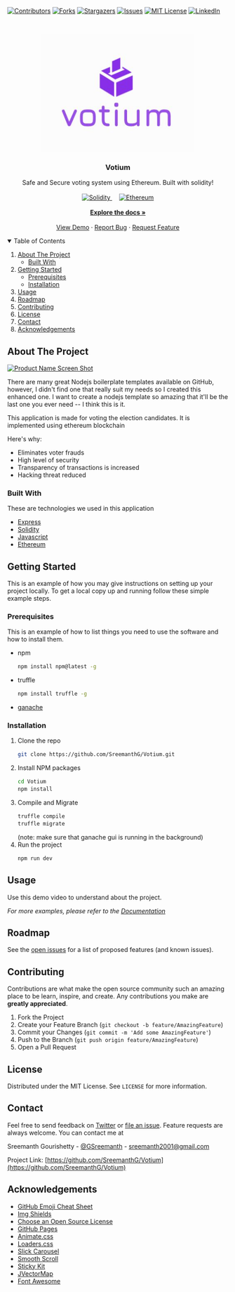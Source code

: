 
[![Contributors][contributors-shield]][contributors-url]
[![Forks][forks-shield]][forks-url]
[![Stargazers][stars-shield]][stars-url]
[![Issues][issues-shield]][issues-url]
[![MIT License][license-shield]][license-url]
[![LinkedIn][linkedin-shield]][linkedin-url]

<!-- PROJECT LOGO -->
<br />
<p align="center">
  <a href="/">
    <img alt="Votium" title="Votium" src="logo.JPG" width="350">
  </a>

  <h3 align="center">Votium</h3>

  <p align="center">
    Safe and Secure voting system using Ethereum. Built with solidity!
    <br />
      <br />
    <a href="https://docs.soliditylang.org/en/v0.8.3/" >
      <img alt="Solidity" title="Solidity" src="https://miro.medium.com/max/596/0*JJsN4KUuwBRwI0yv.png" height="50px">
    </a>
    &nbsp;&nbsp;&nbsp;
    <a href="https://ethereum.org/en/">
      <img alt="Ethereum" title="Ethereum" src="https://ethereum.org/static/a110735dade3f354a46fc2446cd52476/1d713/eth-home-icon.png" height="50px">
    </a>
    <br />
      <br />
    <a href="https://github.com/sreemanthg/Votium"><strong>Explore the docs »</strong></a>
    <br />
    <br />
    <a href="https://github.com/SreemanthG/Votium">View Demo</a>
    ·
    <a href="https://github.com/SreemanthG/Votium/issues">Report Bug</a>
    ·
    <a href="https://github.com/SreemanthG/Votium/issues">Request Feature</a>
  </p>
</p>



<!-- TABLE OF CONTENTS -->
<details open="open">
  <summary>Table of Contents</summary>
  <ol>
    <li>
      <a href="#about-the-project">About The Project</a>
      <ul>
        <li><a href="#built-with">Built With</a></li>
      </ul>
    </li>
    <li>
      <a href="#getting-started">Getting Started</a>
      <ul>
        <li><a href="#prerequisites">Prerequisites</a></li>
        <li><a href="#installation">Installation</a></li>
      </ul>
    </li>
    <li><a href="#usage">Usage</a></li>
    <li><a href="#roadmap">Roadmap</a></li>
    <li><a href="#contributing">Contributing</a></li>
    <li><a href="#license">License</a></li>
    <li><a href="#contact">Contact</a></li>
    <li><a href="#acknowledgements">Acknowledgements</a></li>
  </ol>
</details>



<!-- ABOUT THE PROJECT -->
## About The Project

[![Product Name Screen Shot][product-screenshot]](https://github.com/SreemanthG/Votium/blob/master/assets/s2.png)

<!-- <p align="center"><img src="https://assets.justinmind.com/wp-content/uploads/2018/02/what-is-screen-mockup-header.png" alt="Logo"></p> -->
There are many great Nodejs boilerplate templates available on GitHub, however, I didn't find one that really suit my needs so I created this enhanced one. I want to create a nodejs template so amazing that it'll be the last one you ever need -- I think this is it.

This application is made for voting the election candidates. It is implemented using ethereum blockchain 

Here's why:
* Eliminates voter frauds
* High level of security
* Transparency of transactions is increased
* Hacking threat reduced


### Built With

These are technologies we used in this application
* [Express](https://getbootstrap.com)
* [Solidity](https://jquery.com)
* [Javascript](https://laravel.com)
* [Ethereum](https://laravel.com)


<!-- GETTING STARTED -->
## Getting Started

This is an example of how you may give instructions on setting up your project locally.
To get a local copy up and running follow these simple example steps.

### Prerequisites

This is an example of how to list things you need to use the software and how to install them.
* npm
  ```sh
  npm install npm@latest -g
  ```
* truffle
  ```sh
  npm install truffle -g
  ```
* [ganache](https://www.trufflesuite.com/ganache)
  

 

### Installation

1. Clone the repo
   ```sh
   git clone https://github.com/SreemanthG/Votium.git
   ```
2. Install NPM packages
   ```sh
   cd Votium
   npm install
   ```
3. Compile and Migrate
   ```sh
   truffle compile
   truffle migrate
   ```
   (note: make sure that ganache gui is running in the background)
4. Run the project
   ```sh
   npm run dev
   ```


<!-- USAGE EXAMPLES -->
## Usage

Use this demo video to understand about the project.

_For more examples, please refer to the [Documentation](https://example.com)_



<!-- ROADMAP -->
## Roadmap

See the [open issues](https://github.com/sreemanthg/node-boilerplate-template/issues) for a list of proposed features (and known issues).



<!-- CONTRIBUTING -->
## Contributing

Contributions are what make the open source community such an amazing place to be learn, inspire, and create. Any contributions you make are **greatly appreciated**.

1. Fork the Project
2. Create your Feature Branch (`git checkout -b feature/AmazingFeature`)
3. Commit your Changes (`git commit -m 'Add some AmazingFeature'`)
4. Push to the Branch (`git push origin feature/AmazingFeature`)
5. Open a Pull Request



<!-- LICENSE -->
## License

Distributed under the MIT License. See `LICENSE` for more information.



<!-- CONTACT -->
## Contact
Feel free to send feedback on [Twitter](https://twitter.com/GSreemanth) or [file an issue](https://github.com/SreemanthG/meetings-api-appointy/issues/new). Feature requests are always welcome. You can contact me at 

Sreemanth Gourishetty - [@GSreemanth](https://twitter.com/GSreemanth) - sreemanth2001@gmail.com

Project Link: [https://github.com/SreemanthG/Votium](https://github.com/SreemanthG/Votium)



<!-- ACKNOWLEDGEMENTS -->
## Acknowledgements
* [GitHub Emoji Cheat Sheet](https://www.webpagefx.com/tools/emoji-cheat-sheet)
* [Img Shields](https://shields.io)
* [Choose an Open Source License](https://choosealicense.com)
* [GitHub Pages](https://pages.github.com)
* [Animate.css](https://daneden.github.io/animate.css)
* [Loaders.css](https://connoratherton.com/loaders)
* [Slick Carousel](https://kenwheeler.github.io/slick)
* [Smooth Scroll](https://github.com/cferdinandi/smooth-scroll)
* [Sticky Kit](http://leafo.net/sticky-kit)
* [JVectorMap](http://jvectormap.com)
* [Font Awesome](https://fontawesome.com)



<!-- MARKDOWN LINKS & IMAGES -->
<!-- https://www.markdownguide.org/basic-syntax/#reference-style-links -->
[contributors-shield]: https://img.shields.io/github/contributors/othneildrew/Best-README-Template.svg?style=for-the-badge
[contributors-url]: https://github.com/SreemanthG/Votium/graphs/contributors
[forks-shield]: https://img.shields.io/github/forks/othneildrew/Best-README-Template.svg?style=for-the-badge
[forks-url]: https://github.com/SreemanthG/Votium/network/members
[stars-shield]: https://img.shields.io/github/stars/othneildrew/Best-README-Template.svg?style=for-the-badge
[stars-url]: https://github.com/SreemanthG/Votium/stargazers
[issues-shield]: https://img.shields.io/github/issues/othneildrew/Best-README-Template.svg?style=for-the-badge
[issues-url]: https://github.com/SreemanthG/Votium/issues
[license-shield]: https://img.shields.io/github/license/othneildrew/Best-README-Template.svg?style=for-the-badge
[license-url]: https://github.com/SreemanthG/Votium/blob/master/LICENSE
[linkedin-shield]: https://img.shields.io/badge/-LinkedIn-black.svg?style=for-the-badge&logo=linkedin&colorB=555
[linkedin-url]: https://linkedin.com/in/sreemanth-gourishetty-b60a48182/
[product-screenshot]: https://github.com/SreemanthG/Votium/blob/master/assets/s2.png
